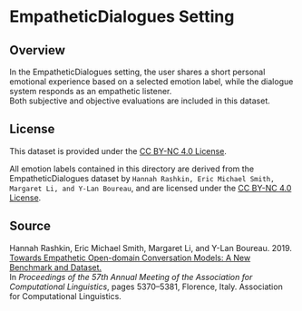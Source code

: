 # EmpatheticDialogues Setting

## Overview
In the EmpatheticDialogues setting, the user shares a short personal emotional experience based on a selected emotion label, while the dialogue system responds as an empathetic listener.  
Both subjective and objective evaluations are included in this dataset.

## License
This dataset is provided under the [CC BY-NC 4.0 License](https://creativecommons.org/licenses/by-nc/4.0/).

All emotion labels contained in this directory are derived from the EmpatheticDialogues dataset by `Hannah Rashkin, Eric Michael Smith, Margaret Li, and Y-Lan Boureau`, and are licensed under the [CC BY-NC 4.0 License](https://creativecommons.org/licenses/by-nc/4.0/).

## Source
Hannah Rashkin, Eric Michael Smith, Margaret Li, and Y-Lan Boureau. 2019.  
[Towards Empathetic Open-domain Conversation Models: A New Benchmark and Dataset.](https://aclanthology.org/P19-1534/)  
In *Proceedings of the 57th Annual Meeting of the Association for Computational Linguistics*, pages 5370–5381, Florence, Italy. Association for Computational Linguistics.
